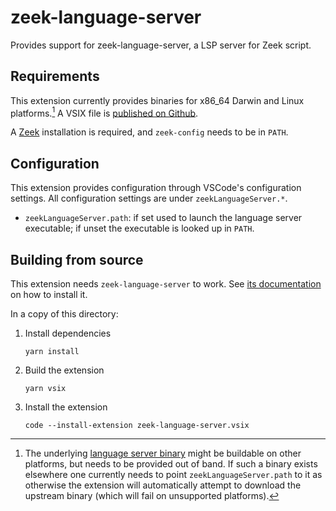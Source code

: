 # zeek-language-server

Provides support for zeek-language-server, a LSP server for Zeek script.

## Requirements

This extension currently provides binaries for x86_64 Darwin and Linux
platforms.[^other] A VSIX file is [published on
Github](https://github.com/bbannier/zeek-language-server/releases/).

A [Zeek](https://zeek.org) installation is required, and `zeek-config` needs to
be in `PATH`.

## Configuration

This extension provides configuration through VSCode's configuration settings.
All configuration settings are under `zeekLanguageServer.*`.

- `zeekLanguageServer.path`: if set used to launch the language server
  executable; if unset the executable is looked up in `PATH`.

## Building from source

This extension needs `zeek-language-server` to work. See [its
documentation](https://github.com/bbannier/zeek-language-server) on
how to install it.

In a copy of this directory:

1. Install dependencies

   ```.console
   yarn install
   ```

2. Build the extension

   ```.console
   yarn vsix
   ```

3. Install the extension

   ```.console
   code --install-extension zeek-language-server.vsix
   ```

[^other]:
    The underlying [language server
    binary](https://github.com/bbannier/zeek-language-server) might be buildable
    on other platforms, but needs to be provided out of band. If such a binary
    exists elsewhere one currently needs to point `zeekLanguageServer.path` to
    it as otherwise the extension will automatically attempt to download the
    upstream binary (which will fail on unsupported platforms).
